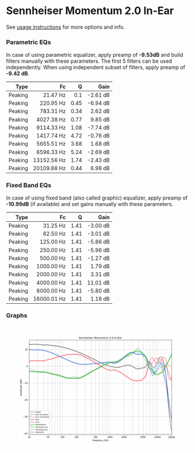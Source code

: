 # Sennheiser Momentum 2.0 In-Ear
See [usage instructions](https://github.com/jaakkopasanen/AutoEq#usage) for more options and info.

### Parametric EQs
In case of using parametric equalizer, apply preamp of **-9.53dB** and build filters manually
with these parameters. The first 5 filters can be used independently.
When using independent subset of filters, apply preamp of **-9.42 dB**.

| Type    | Fc          |    Q | Gain     |
|--------:|------------:|-----:|---------:|
| Peaking | 21.47 Hz    | 0.1  | -2.61 dB |
| Peaking | 220.95 Hz   | 0.45 | -6.94 dB |
| Peaking | 783.31 Hz   | 0.34 | 2.62 dB  |
| Peaking | 4027.38 Hz  | 0.77 | 9.85 dB  |
| Peaking | 9114.33 Hz  | 1.08 | -7.74 dB |
| Peaking | 1417.74 Hz  | 4.72 | -0.76 dB |
| Peaking | 5655.51 Hz  | 3.68 | 1.68 dB  |
| Peaking | 6596.33 Hz  | 5.24 | -2.69 dB |
| Peaking | 13152.56 Hz | 1.74 | -2.43 dB |
| Peaking | 20109.88 Hz | 0.44 | 6.98 dB  |

### Fixed Band EQs
In case of using fixed band (also called graphic) equalizer, apply preamp of **-10.99dB**
(if available) and set gains manually with these parameters.

| Type    | Fc          |    Q | Gain     |
|--------:|------------:|-----:|---------:|
| Peaking | 31.25 Hz    | 1.41 | -3.00 dB |
| Peaking | 62.50 Hz    | 1.41 | -3.01 dB |
| Peaking | 125.00 Hz   | 1.41 | -5.86 dB |
| Peaking | 250.00 Hz   | 1.41 | -5.96 dB |
| Peaking | 500.00 Hz   | 1.41 | -1.27 dB |
| Peaking | 1000.00 Hz  | 1.41 | 1.79 dB  |
| Peaking | 2000.00 Hz  | 1.41 | 3.31 dB  |
| Peaking | 4000.00 Hz  | 1.41 | 11.01 dB |
| Peaking | 8000.00 Hz  | 1.41 | -5.80 dB |
| Peaking | 16000.01 Hz | 1.41 | 1.18 dB  |

### Graphs
![](./Sennheiser%20Momentum%202.0%20In-Ear.png)